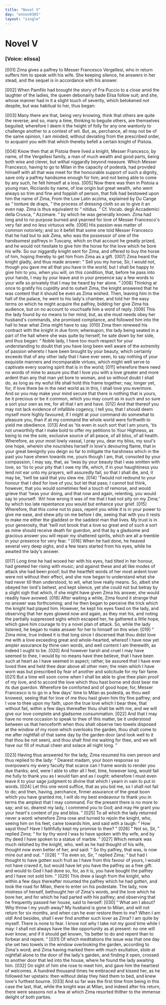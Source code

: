 ```yaml
---
title: "Novel V"
day: "ennov0305"
layout: "single"
---
```

<div id="nov0305" type="novella" who="elissa">
 <h1>
  Novel V
 </h1>
 <argument>
  <p>
   <h3>
    [Voice: elissa]
   </h3>
  </p>
  <p>
   <a name="p03050001">
    [001]
   </a>
   Zima gives a palfrey to Messer Francesco Vergellesi,
 who in return suffers him to speak with his wife.
 She keeping silence, he answers in her stead, and
 the sequel is in accordance with his answer.
  </p>
 </argument>
 <div3 type="commentary" who="author">
  <p>
   <a name="p03050002">
    [002]
   </a>
   When
   Pamfilo had brought the story of Fra Puccio to a close
	amid the laughter of the ladies, the queen debonairly bade Elisa
	follow suit; and she, whose manner had in it a slight touch of
	severity, which betokened not despite, but was habitual to her, thus
	began:
  </p>
 </div3>
 <div3 type="commentary" who="elissa">
  <p>
   <a name="p03050003">
    [003]
   </a>
   Many there are that, being very knowing, think that others
	are quite the reverse; and so, many a time, thinking to beguile
	others, are themselves beguiled; wherefore I deem it the height of
	folly for any one wantonly to challenge another to a contest of
	wit. But, as, perchance, all may not be of the same opinion, I
	am minded, without deviating from the prescribed order, to acquaint
	you with that which thereby befell a certain knight of Pistoia.
  </p>
 </div3>
 <p>
  <a name="p03050004">
   [004]
  </a>
  Know then that at Pistoia there lived a knight, Messer Francesco,
 by name, of the Vergellesi family, a man of much wealth and good
 parts, being both wise and clever, but withal niggardly beyond
 measure. Which Messer Francesco, having to go to Milan in the
 capacity of podest&agrave;, had provided himself with all that was meet
 for the honourable support of such a dignity, save only a palfrey
 handsome enough for him; and not being able to come by any
 such, he felt himself at a loss.
  <a name="p03050005">
   [005]
  </a>
  Now there was then in Pistoia
 a young man, Ricciardo by name, of low origin but great wealth,
 who went always so trim and fine and foppish of person, that folk
  had bestowed upon him the name of Zima,
  <note>
   From the Low Latin
 aczima, explained by Du Cange as
   <q direct="unspecified">
    tonture de
 draps,
   </q>
   the process of dressing cloth so as to give it an even nap. Zima
 is thus equivalent to
   <q direct="unspecified">
    nitidus.
   </q>
   Cf. Vocab. degli Accademici della
 Crusca,
   <q direct="unspecified">
    Azzimare.
   </q>
  </note>
  by which he was
 generally known. Zima had long and to no purpose burned and
 yearned for love of Messer Francesco's very fair and no less virtuous
 wife.
  <a name="p03050006">
   [006]
  </a>
  His passion was matter of common notoriety; and so it befell
 that some one told Messer Francesco that he had but to ask Zima,
 who was the possessor of one of the handsomest palfreys in Tuscany,
 which on that account he greatly prized, and he would not hesitate
 to give him the horse for the love which he bore his wife. So our
 niggardly knight sent for Zima, and offered to buy the horse of
 him, hoping thereby to get him from Zima as a gift.
  <a name="p03050007">
   [007]
  </a>
  Zima
 heard the knight gladly, and thus made answer:
  <q direct="unspecified">
   Sell you my
 horse, Sir, I would not, though you gave me all that you have in
 the world; but I shall be happy to give him to you, when you will,
 on this condition, that, before he pass into your hands, I may by your
 leave and in your presence say a few words to your wife so privately
 that I may be heard by her alone.
  </q>
  <a name="p03050008">
   [008]
  </a>
  Thinking at once to gratify
 his cupidity and to outwit Zima, the knight answered that he was
 content that it should be even as Zima wished. Then, leaving him
 in the hall of the palace, he went to his lady's chamber, and told her
 the easy terms on which he might acquire the palfrey, bidding her
 give Zima his audience, but on no account to vouchsafe him a word
 of reply.
  <a name="p03050009">
   [009]
  </a>
  This the lady found by no means to her mind, but, as
 she must needs obey her husband's commands, she promised compliance,
 and followed him into the hall to hear what Zima might
 have to say.
  <a name="p03050010">
   [010]
  </a>
  Zima then renewed his contract with the knight in due
 form; whereupon, the lady being seated in a part of the hall where
 she was quite by herself, he sate down by her side, and thus began:
  <q direct="unspecified">
   Noble lady, I have too much respect for your understanding
 to doubt that you have long been well aware of the extremity of
 passion whereto I have been brought by your beauty, which certainly
 exceeds that of any other lady that I have ever seen, to say nothing
 of your exquisite manners and incomparable virtues, which might
 well serve to captivate every soaring spirit that is in the world;
   <a name="p03050011">
    [011]
   </a>
   wherefore there need no words of mine to assure you that I love
   you with a love greater and more ardent than any that man yet
 bore to woman, and so without doubt I shall do, as long as my
 woful life shall hold this frame together; nay, longer yet, for, if
 love there be in the next world as in this, I shall love you evermore.
 And so you may make your mind secure that there is nothing that
 is yours, be it precious or be it common, which you may count as
 in such and so sure a sort your own as me, for all that I am and have.
   <a name="p03050012">
    [012]
   </a>
   And that thereof you may not lack evidence of infallible cogency,
 I tell you, that I should deem myself more highly favoured, if I
 might at your command do somewhat to pleasure you, than if at
 my command the whole world were forthwith to yield me obedience.
   <a name="p03050013">
    [013]
   </a>
   And as 'tis even in such sort that I am yours, 'tis not unworthily
 that I make bold to offer my petitions to Your Highness, as being
 to me the sole, exclusive source of all peace, of all bliss, of all health.
 Wherefore, as your most lowly vassal, I pray you, dear my bliss,
 my soul's one hope, wherein she nourishes herself in love's devouring
 flame, that in your great benignity you deign so far to mitigate the
 harshness which in the past you have shewn towards me, yours though
 I am, that, consoled by your compassion, I may say, that, as 'twas
 by your beauty that I was smitten with love, so 'tis to your pity
 that I owe my life, which, if in your haughtiness you lend not ear
 unto my prayers, will assuredly fail, so that I shall die, and, it may
 be, 'twill be said that you slew me.
   <a name="p03050014">
    [014]
   </a>
   'Twould not redound to your
 honour that I died for love of you; but let that pass; I cannot but
 think, however, that you would sometimes feel a touch of remorse,
 and would grieve that 'twas your doing, and that now and again,
 relenting, you would say to yourself: 'Ah! how wrong it was of
 me that I had not pity on my Zima;' by which too late repentance
 you would but enhance your grief.
   <a name="p03050015">
    [015]
   </a>
   Wherefore, that this come not
 to pass, repent you while it is in your power to give me ease, and
 shew pity on me before I die, seeing that with you it rests to make
 me either the gladdest or the saddest man that lives. My trust is
 in your generosity, that 'twill not brook that a love so great and
 of such a sort as mine should receive death for guerdon, and that
 by a gladsome and gracious answer you will repair my shattered
 spirits, which are all a-tremble in your presence for very fear.
  </q>
  <a name="p03050016">
   [016]
  </a>
  When he had done, he heaved several very deep sighs, and a few
 tears started from his eyes, while he awaited the lady's answer.
 </p>
 <p>
  <a name="p03050017">
   [017]
  </a>
  Long time he had wooed her with his eyes, had tilted in her
 honour, had greeted her rising with music; and against these and
 all like modes of attack she had been proof; but the heartfelt words
 of her most ardent lover were not without their effect, and she now
 began to understand what she had never till then understood, to wit,
 what love really means. So, albeit she obeyed her lord's behest, and
 kept silence, yet she could not but betray by a slight sigh that which,
 if she might have given Zima his answer, she would readily have
 avowed.
  <a name="p03050018">
   [018]
  </a>
  After waiting a while, Zima found it strange that no
 answer was forthcoming; and he then began to perceive the trick
 which the knight had played him. However, he kept his eyes fixed
 on the lady, and observing that her eyes glowed now and again, as
 they met his, and noting the partially suppressed sighs which escaped
 her, he gathered a little hope, which gave him courage to try a novel
 plan of attack. So, while the lady listened, he began to make answer
 for her to himself on this wise:
  <a name="p03050019">
   [019]
  </a>
  <q direct="unspecified">
   Zima mine, true indeed it is that
 long since I discerned that thou didst love me with a love exceeding
 great and whole-hearted, whereof I have now yet ampler assurance
 by thine own words, and well content I am therewith, as indeed
 I ought to be.
   <a name="p03050020">
    [020]
   </a>
   And however harsh and cruel I may have seemed
 to thee, I would by no means have thee believe, that I have been such
 at heart as I have seemed in aspect; rather, be assured that I have
 ever loved thee and held thee dear above all other men; the mien
 which I have worn was but prescribed by fear of another and
 solicitude for my fair fame.
   <a name="p03050021">
    [021]
   </a>
   But a time will soon come when I
 shall be able to give thee plain proof of my love, and to accord
 the love which thou hast borne and dost bear me its due guerdon.
 Wherefore be comforted and of good hope; for, Messer Francesco
 is to go in a few days' time to Milan as podest&agrave;, as thou well
 knowest, seeing that for love of me thou hast given him thy fine
 palfrey; and I vow to thee upon my faith, upon the true love
 which I bear thee, that without fail, within a few days thereafter
 thou shalt be with me, and we will give our love complete and
 gladsome consummation.
   <a name="p03050022">
    [022]
   </a>
   And that I may have no more occasion
 to speak to thee of this matter, be it understood between us that
 henceforth when thou shalt observe two towels disposed at the
 window of my room which overlooks the garden, thou shalt come
 to me after nightfall of that same day by the garden door (and look
   well to it that thou be not seen), and thou shalt find me waiting
 for thee, and we will have our fill of mutual cheer and solace all
 night long.
  </q>
 </p>
 <p>
  <a name="p03050023">
   [023]
  </a>
  Having thus answered for the lady, Zima resumed his own
 person and thus replied to the lady:
  <q direct="unspecified">
   Dearest madam, your boon
 response so overpowers my every faculty that scarce can I frame
 words to render you due thanks; and, were I able to utter all I feel,
 time, however long, would fail me fully to thank you as I would
 fain and as I ought: wherefore I must even leave it to your sage
 judgment to divine that which I yearn in vain to put in words.
   <a name="p03050024">
    [024]
   </a>
   Let this one word suffice, that as you bid me, so I shall not fail
 to do; and then, having, perchance, firmer assurance of the great
 boon which you have granted me, I will do my best endeavour to
 thank you in terms the amplest that I may command. For the
 present there is no more to say; and so, dearest my lady, I commend
 you to God; and may He grant you your heart's content of
 joy and bliss.
  </q>
  <a name="p03050025">
   [025]
  </a>
  To all which the lady returned never a word:
 wherefore Zima rose and turned to rejoin the knight, who, seeing
 him on his feet, came towards him, and said with a laugh:
  <q direct="unspecified">
   How
 sayst thou? Have I faithfully kept my promise to thee?
  </q>
  <a name="p03050026">
   [026]
  </a>
  <q direct="unspecified">
   Not so,
 Sir,
  </q>
  replied Zima;
  <q direct="unspecified">
   for by thy word I was to have spoken with thy
 wife, and by thy deed I have spoken to a statue of marble.
  </q>
  <a name="p03050027">
   [027]
  </a>
  Which
 remark was much relished by the knight, who, well as he had thought
 of his wife, thought now even better of her, and said:
  <q direct="unspecified">
   So thy
 palfrey, that was, is now mine out and out.
  </q>
  <a name="p03050028">
   [028]
  </a>
  <q direct="unspecified">
   'Tis even so, Sir,
  </q>
  replied Zima;
  <q direct="unspecified">
   but had I thought to have gotten such fruit as I
 have from this favour of yours, I would not have craved it, but
 would have let you have the palfrey as a free gift: and would to
 God I had done so, for, as it is, you have bought the palfrey and
 I have not sold him.
  </q>
  <a name="p03050029">
   [029]
  </a>
  This drew a laugh from the knight, who
 within a few days thereafter mounted the palfrey which he had
 gotten, and took the road for Milan, there to enter on his podestate.
 The lady, now mistress of herself, bethought her of Zima's words,
 and the love which he bore her, and for which he had parted with
 his palfrey; and observing that he frequently passed her house, said
 to herself:
  <a name="p03050030">
   [030]
  </a>
  <q direct="unspecified">
   What am I about? Why throw I my youth away?
 My husband is gone to Milan, and will not return for six months,
 and when can he ever restore them to me? When I am old!
   And besides, shall I ever find another such lover as Zima? I am
 quite by myself. There is none to fear. I know not why I take
 not my good time while I may: I shall not always have the like
 opportunity as at present: no one will ever know; and if it should
 get known, 'tis better to do and repent than to forbear and repent.
  </q>
  <a name="p03050031">
   [031]
  </a>
  Of which meditations the issue was that one day she set two towels
 in the window overlooking the garden, according to Zima's word;
 and Zima having marked them with much exultation, stole at
 nightfall alone to the door of the lady's garden, and finding it open,
 crossed to another door that led into the house, where he found the
 lady awaiting him.
  <a name="p03050032">
   [032]
  </a>
  On sight of him she rose to meet him, and
 gave him the heartiest of welcomes. A hundred thousand times
 he embraced and kissed her, as he followed her upstairs: then
 without delay they hied them to bed, and knew love's furthest
 bourne.
  <a name="p03050033">
   [033]
  </a>
  And so far was the first time from being in this case the
 last, that, while the knight was at Milan, and indeed after his return,
 there were seasons not a few at which Zima resorted thither to the
 immense delight of both parties.
 </p>
</div>